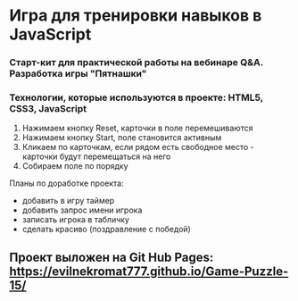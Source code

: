 # Игра для тренировки навыков в JavaScript

### Старт-кит для практической работы на вебинаре Q&A. Разработка игры "Пятнашки"

### Технологии, которые используются в проекте: HTML5, CSS3, JavaScript
1) Нажимаем кнопку Reset, карточки в поле перемешиваются
2) Нажимаем кнопку Start, поле становится активным
3) Кликаем по карточкам, если рядом есть свободное место - карточки будут перемещаться на него
4) Собираем поле по порядку

Планы по доработке проекта:
- добавить в игру таймер
- добавить запрос имени игрока
- записать игрока в табличку
- сделать красиво (поздравление с победой) 

## Проект выложен на Git Hub Pages: https://evilnekromat777.github.io/Game-Puzzle-15/
